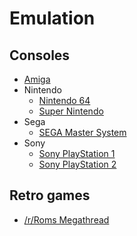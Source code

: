 # Emulation

## Consoles

* [Amiga](emulation/amiga.md)
* Nintendo
  * [Nintendo 64](emulation/n64.md)
  * [Super Nintendo](emulation/snes.md)
* Sega
  * [SEGA Master System](emulation/sms.md)
* Sony
  * [Sony PlayStation 1](emulation/ps1.md)
  * [Sony PlayStation 2](emulation/ps2.md)

## Retro games

* [/r/Roms Megathread](https://r-roms.github.io/)
